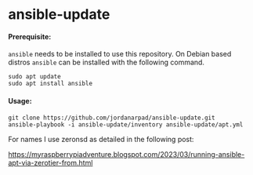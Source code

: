 # ansible-update

#### Prerequisite:
`ansible` needs to be installed to use this repository. On Debian based distros `ansible` can be installed with the following command.
```
sudo apt update
sudo apt install ansible
```
#### Usage:
```
git clone https://github.com/jordanarpad/ansible-update.git
ansible-playbook -i ansible-update/inventory ansible-update/apt.yml
```
For names I use zeronsd as detailed in the following post:

https://myraspberrypiadventure.blogspot.com/2023/03/running-ansible-apt-via-zerotier-from.html
